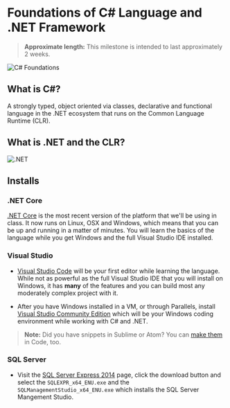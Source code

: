 # Foundations of C\# Language and .NET Framework

> **Approximate length:** This milestone is intended to last approximately 2 weeks.

![C# Foundations](foundations.png)

## What is C\#?

A strongly typed, object oriented via classes, declarative and functional language in the .NET ecosystem that runs on the Common Language Runtime (CLR).

## What is .NET and the CLR?

![.NET](https://upload.wikimedia.org/wikipedia/commons/thumb/d/d3/DotNet.svg/300px-DotNet.svg.png)

## Installs

### .NET Core

[.NET Core](https://www.microsoft.com/net/core) is the most recent version of the platform that we'll be using in class. It now runs on Linux, OSX and Windows, which means that you can be up and running in a matter of minutes. You will learn the basics of the language while you get Windows and the full Visual Studio IDE installed.

### Visual Studio

* [Visual Studio Code](https://code.visualstudio.com) will be your first editor while learning the language. While not as powerful as the full Visual Studio IDE that you will install on Windows, it has **many** of the features and you can build most any moderately complex project with it.

* After you have Windows installed in a VM, or through Parallels, install [Visual Studio Community Edition](https://www.visualstudio.com/en-us/products/visual-studio-community-vs.aspx) which will be your Windows coding environment while working with C# and .NET.

> **Note:** Did you have snippets in Sublime or Atom? You can [make them](https://code.visualstudio.com/docs/customization/userdefinedsnippets) in Code, too.

### SQL Server

* Visit the [SQL Server Express 2014](https://www.microsoft.com/en-us/download/details.aspx?id=35579) page, click the download button and select the  `SQLEXPR_x64_ENU.exe` and the `	
SQLManagementStudio_x64_ENU.exe` which installs the SQL Server Mangement Studio.